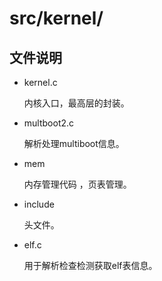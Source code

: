 # src/kernel/
## 文件说明

- kernel.c

    内核入口，最高层的封装。

- multboot2.c

    解析处理multiboot信息。

- mem

    内存管理代码 ，页表管理。

- include

    头文件。

- elf.c

    用于解析检查检测获取elf表信息。

    

    

    

    
